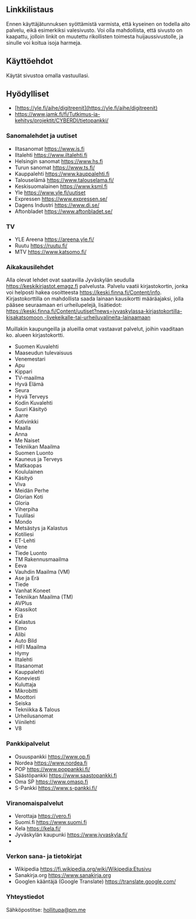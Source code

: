 ## Linkkilistaus

Ennen käyttäjätunnuksen syöttämistä varmista, että kyseinen on todella aito palvelu, eikä esimerkiksi valesivusto. Voi olla mahdollista, että sivusto on kaapattu, jolloin linkit on muutettu rikollisten toimesta huijaussivustolle, ja sinulle voi koitua isoja harmeja. 

## Käyttöehdot
Käytät sivustoa omalla vastuullasi.

## Hyödylliset
* [https://yle.fi/aihe/digitreenit](https://yle.fi/aihe/digitreenit)
* https://www.jamk.fi/fi/Tutkimus-ja-kehitys/projektit/CYBERDI/tietopankki/

### Sanomalehdet ja uutiset

* Iltasanomat https://www.is.fi 
* Iltalehti https://www.iltalehti.fi
* Helsingin sanomat https://www.hs.fi 
* Turun sanomat https://www.ts.fi/
* Kauppalehti https://www.kauppalehti.fi 
* Talouselämä https://www.talouselama.fi/ 
* Keskisuomalainen https://www.ksml.fi 
* Yle https://www.yle.fi/uutiset
* Expressen https://www.expressen.se/
* Dagens Industri https://www.di.se/
* Aftonbladet https://www.aftonbladet.se/

### TV
* YLE Areena https://areena.yle.fi/
* Ruutu https://ruutu.fi/
* MTV https://www.katsomo.fi/

### Aikakausilehdet

Alla olevat lehdet ovat saatavilla Jyväskylän seudulla https://keskikirjastot.emagz.fi palvelusta. Palvelu vaatii kirjastokortin, jonka voi helposti hakea osoitteesta https://keski.finna.fi/Content/info. Kirjastokorttilla on mahdollista saada lainaan kausikortti määräajaksi, jolla pääsee seuraamaan eri urheilupelejä, lisätiedot: https://keski.finna.fi/Content/uutiset?news=jyvaskylassa-kirjastokortilla-kisakatsomoon,-livekeikalle-tai-urheiluvalineita-lainaamaan

Muillakin kaupungeilla ja alueilla omat vastaavat palvelut, joihin vaaditaan ko. alueen kirjastokortti.

* Suomen Kuvalehti
* Maaseudun tulevaisuus
* Venemestari
* Apu
* Kippari
* TV-maailma
* Hyvä Elämä
* Seura
* Hyvä Terveys
* Kodin Kuvalehti
* Suuri Käsityö
* Aarre
* Kotivinkki
* Maalla
* Anna
* Me Naiset
* Tekniikan Maailma
* Suomen Luonto
* Kauneus ja Terveys
* Matkaopas
* Koululainen
* Käsityö
* Viva
* Meidän Perhe
* Glorian Koti
* Gloria
* Viherpiha
* Tuulilasi
* Mondo
* Metsästys ja Kalastus
* Kotiliesi
* ET-Lehti
* Vene
* Tiede Luonto
* TM Rakennusmaailma
* Eeva
* Vauhdin Maailma (VM)
* Ase ja Erä
* Tiede
* Vanhat Koneet
* Tekniikan Maailma (TM)
* AVPlus
* Klassikot
* Erä
* Kalastus
* Elmo
* Alibi
* Auto Bild
* HIFI Maailma
* Hymy
* Iltalehti
* Iltasanomat
* Kauppalehti
* Koneviesti
* Kuluttaja
* Mikrobitti
* Moottori
* Seiska
* Tekniikka & Talous
* Urheilusanomat
* Viinilehti
* V8

### Pankkipalvelut
* Osuuspankki https://www.op.fi
* Nordea https://www.nordea.fi
* POP https://www.poppankki.fi/
* Säästöpankki https://www.saastopankki.fi
* Oma SP https://www.omasp.fi
* S-Pankki https://www.s-pankki.fi/

### Viranomaispalvelut
* Verottaja https://vero.fi
* Suomi.fi https://www.suomi.fi
* Kela https://kela.fi/
* Jyväskylän kaupunki https://www.jyvaskyla.fi/
* 

### Verkon sana- ja tietokirjat
* Wikipedia https://fi.wikipedia.org/wiki/Wikipedia:Etusivu
* Sanakirja.org https://www.sanakirja.org
* Googlen kääntäjä (Google Translate) https://translate.google.com/

### Yhteystiedot
Sähköpostitse: hollitupa@pm.me
